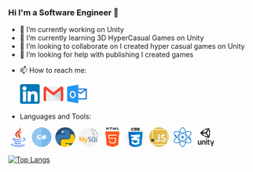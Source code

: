 ### Hi I'm a Software Engineer 👋


- 🔭 I’m currently working on Unity
- 🌱 I’m currently learning 3D HyperCasual Games on Unity
- 👯 I’m looking to collaborate on I created hyper casual games on Unity
- 🤔 I’m looking for help with publishing I created games
<!---
- 💬 Ask me about ...-->
- 📫 How to reach me: <p> 
  <a href="https://www.linkedin.com/in/hakankarakoca/" title="linkedin"><img src="img/linkedin.png" width="40" height="40" /></a>&nbsp;
  <a href="hkn.37.1994@gmail.com" title="gmail"><img src="img/gmail.png" width="40" height="40" /></a>&nbsp;
  <a href="hakael_37@hotmail.com" title="hotmail"><img src="img/outlook.png" width="40" height="40" /></a>
  </p>
- Languages and Tools:
<p>
<img src="img/java.png" width="40" height="40" />&nbsp;
<img src="img/hashtag.png" width="40" height="40" />&nbsp;
<img src="img/python.png" width="40" height="40" />&nbsp;
<img src="img/mysql.png" width="40" height="40" />&nbsp;
<img src="img/html-5.png" width="40" height="40" />&nbsp;
<img src="img/css.png" width="40" height="40" />&nbsp;
<img src="img/javascript.png" width="40" height="40" />&nbsp;
<img src="img/react.png" width="40" height="40" />&nbsp;
<img src="img/unity-icon.png" width="40" height="40" />
</p>


[![Top Langs](https://github-readme-stats.vercel.app/api/top-langs/?username=hakaell)](https://github.com/hakaell/github-readme-stats)



<!---
[![Anurag's GitHub stats](https://github-readme-stats.vercel.app/api?username=hakaell)](https://github.com/hakaell/github-readme-stats)
-->
